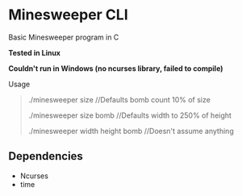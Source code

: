 # Minesweeper CLI

Basic Minesweeper program in C

**Tested in Linux**

**Couldn't run in Windows (no ncurses library, failed to compile)**

Usage 

>./minesweeper size                  //Defaults bomb count 10% of size
>
>./minesweeper size bomb             //Defaults width to 250% of height
>
>./minesweeper width height bomb     //Doesn't assume anything

## Dependencies
- Ncurses
- time
